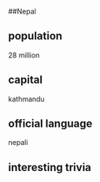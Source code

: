 ##Nepal
## population  
28 million


## capital   
kathmandu

 
## official language   
nepali


## interesting trivia



